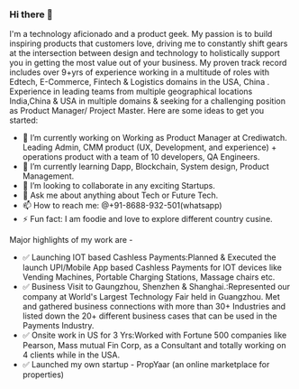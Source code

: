 ### Hi there 👋

I'm a technology aficionado and a product geek. My passion is to build inspiring products that customers love, driving me to constantly shift gears at the intersection between design and technology to holistically support you in getting the most value out of your business. My proven track record includes over 9+yrs of experience working in a multitude of roles with Edtech, E-Commerce, Fintech & Logistics domains in the USA, China .
Experience in leading teams from multiple geographical locations India,China & USA in multiple domains & seeking for a challenging position as Product Manager/ Project Master.
Here are some ideas to get you started:

- 🔭 I’m currently working on Working as Product Manager at Crediwatch. Leading Admin, CMM product (UX, Development, and experience) + operations product with a team of 10 developers, QA Engineers.
- 🌱 I’m currently learning Dapp, Blockchain, System design, Product Management.
- 👯 I’m looking to collaborate in any exciting Startups.
- 💬 Ask me about anything about Tech or Future Tech.
- 📫 How to reach me: @+91-8688-932-501(whatsapp)
- ⚡ Fun fact: I am foodie and love to explore different country cusine.

Major highlights of my work are - 

- ✅ Launching IOT based Cashless Payments:Planned & Executed the launch UPI/Mobile App based Cashless Payments for IOT devices like Vending Machines, Portable Charging Stations, Massage chairs etc.
- ✅ Business Visit to Gaungzhou, Shenzhen & Shanghai.:Represented our company at World's Largest Technology Fair held in Guangzhou. Met and gathered business connections with more than 30+ Industries and listed down the 20+ different business cases that can be used in the Payments Industry.
- ✅ Onsite work in US for 3 Yrs:Worked with Fortune 500 companies like Pearson, Mass mutual Fin Corp, as a Consultant and totally working on 4 clients while in the USA.
- ✅ Launched my own startup - PropYaar (an online marketplace for properties)




